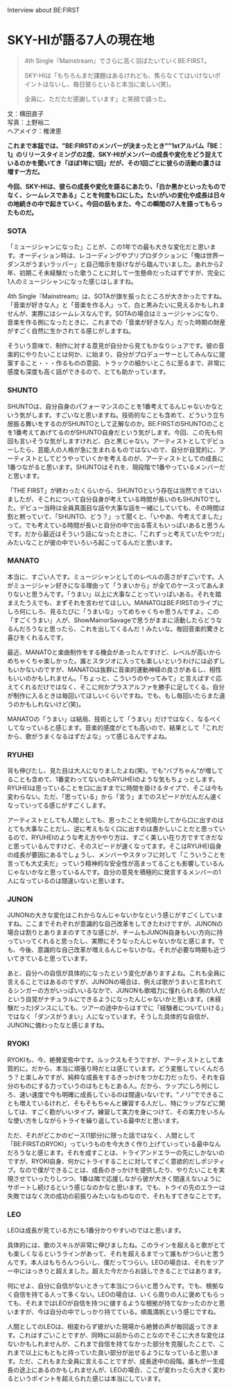 Interview about BE:FIRST 

# SKY-HIが語る7人の現在地

> 4th Single『Mainstream』でさらに高く羽ばたいていくBE:FIRST。
> 
> SKY-HIは「もちろんまだ課題はあるけれども、焦らなくてはいけないポイントはないし、毎日彼らといると本当に楽しい(笑)。
> 
> 全員に、ただただ感謝しています」と笑顔で語った。

文：横田直子<br/>
写真：上野裕二<br/>
ヘアメイク：椎津恵

**これまで本誌では、"BE:FIRSTのメンバーが決まったとき""1stアルバム『BE：1』のリリースタイミングの2度、SKY-HIがメンバーの成長や変化をどう捉えているのかを聞いてき「ほぼ1年に1回」だが、その1回ごとに彼らの活動の濃さは増す一方だ。**

**今回、SKY-HIは、彼らの成長や変化を語るにあたり、「白か黒かといったものでなく、シームレスである」ことを何度も口にした。たいがいの変化や成長は日々の地続きの中で起きていく。今回の話もまた、今この瞬間の7人を語ってもらったものだ。**


### SOTA
「ミュージシャンになった」ことが、この1年での最も大きな変化だと思います。オーディション時は、レコーディングやプリプロダクションに「俺は世界一ダンスがうまいラッパー」と自己暗示を掛けながら臨んでいました。あれから2年、初期こそ未経験だった歌うことに対して一生懸命だったはずですが、完全に1人のミュージシャンになった感じはしますね。

4th Single『Mainstream』は、SOTAが旗を振ったところが大きかったですね。「音楽が好きな人」と「音楽を作る人」って、白と黒みたいに見えるかもしれませんが、実際にはシームレスなんです。SOTAの場合はミュージシャンになり、音楽を作る側になったときに、これまでの「音楽が好きな人」だった時期の財産がすごく自然に生かされてる感じがしますね。

そういう意味で、制作に対する意見が自分から見てもかなりシュアです。彼の音楽的にやりたいことは何か、に始まり、自分がプロデューサーとしてみんなに提案すること・・・作るものの意図、トラックの細かいところに至るまで、非常に感度も深度も高く話ができるので、とても助かっています。

### SHUNTO
SHUNTOは、自分自身のパフォーマンスのことを1番考えてるんじゃないかなという気がします。すごいなと思いますね。技術的なことも含めて、どういう立ち居振る舞いをするのがSHUNTOとして正解なのか。BE:FIRSTのSHUNTOのことを1番考えてあげてるのがSHUNTO自身だという気がします。今回、この先も何回も言いそうな気がしますけれど、白と黒じゃない。アーティストとしてデビューしたら、芸能人の人格が急に生まれるものではないので、自分が自覚的に、アーティストとしてどうやっていくかを考えるのが、アーティストとしての成長に1番つながると思います。SHUNTOはそれを、現段階で1番やっているメンバーだと思います。

「THE FIRST」が終わったくらいから、SHUNTOという存在は当然できてはいましたが、そこれについて自分自身が考えている時間が長いのもSHUNTOでした。デビュー当時は全員真面目な話や大事な話を一緒にしていても、その時間は割と黙っていて、「SHUNTO、どう？」って聞くと、「いやあ、今考えてました」って。でも考えている時間が長いと自分の中で出る答えもいっぱいあると思うんです。だから最近はそういう話になったときに、「これずっと考えていたやつだ」みたいなことが彼の中でいろいろ起こってるんだと思います。

### MANATO
本当に、すごい人です。ミュージシャンとしてのレベルの高さがすごいです。人がミュージシャン好きになる理由って「うまいから」が全てのケースってあんまりないと思うんです。「うまい」以上に大事なことっていっぱいある。それを踏まえたうえでも、まずそれを言わせてほしい。MANATOはBE:FIRSTのライブにしろ何にしろ、見るたびに「うまいな」ってめちゃくちゃ思うんですよ。この「すごくうまい」人が、ShowMainorSavageで思うがままに活動したらどうなるんだろうなと思ったら、これを出してくるんだ！みたいな。毎回音楽的驚きと喜びをくれるんです。

最近、MANATOと楽曲制作をする機会があったんですけど、レベルが高いからめちゃくちゃ楽しかった。誰とスタジオに入っても楽しいというわけには必ずしもいかないのですが、MANATOは抜群に音楽的運動神経の良さがあるし、相性もいいのかもしれません。「ちょっと、こういうのやってみて」と言えばすぐ応えてくれるだけではなく、そこに何かプラスアルファを勝手に足してくる。自分が制作に入るときは毎回いてほしいくらいですね。でも、もし毎回いたらまた違うのかもしれないけど(笑)。

MANATOの「うまい」は結局、技術として「うまい」だけではなく、なるべくしてなっていると感じます。音楽的感度がとても高いので、結果として「これだから、歌がうまくなるはずだよな」って感じるんですよね。

### RYUHEI
背も伸びたし、見た目は大人になりましたよね(笑)。でも“バブちゃん”が増してることも含めて、1番変わってないのもRYUHEIのような気もちょっとします。RYUHEIは思っていることを口に出すまでに時間を掛けるタイプで、そこは今も変わらない。ただ、「思っている」から「言う」までのスピードがだんだん速くなっていってる感じがすごくします。

アーティストとしても人間としても、思ったことを何周かしてから口に出すのはとても大事なことだし、逆に考えもなく口に出すのは愚かしいことだと思っているので、RYUHEIのような考え方ややり方は、すごく美しい在り方ですてきだなと思っているんですけど、そのスピードが速くなってます。そこはRYUHEI自身の成長が要因にあるでしょうし、メンバーやスタッフに対して「こういうことを言っても大丈夫だ」っていう精神的な安全性が高まってることも影響しているんじゃないかなと思っているんです。自分の意見を積極的に発言するメンバーの1人になっているのは間違いないと思います。

### JUNON
JUNONの大きな変化はこれからなんじゃないかなという感じがすごくしていますね。ここまでそれぞれが意識的な自己改革をしてきたわけですが、JUNONの場合は割りとありままのすてきな感じが、チームもJUNON自身もいい方向に持っていってくれると思ったし、実際にそうなったんじゃないかなと感じます。でも、今後、意識的な自己改革が増えるんじゃないかな。それが必要な時期も近づいてきていると思っています。

あと、自分への自信が具体的になったという変化がありますよね。これも全員に言えることではあるのですが、JUNONの場合は、例えば歌がうまいと言われてるシンガーの方がいっぱいいるなかで、JUNONも歌唱力に憧れられる側の1人だという自覚がナチュラルにできるようになったんじゃないかと思います。(未経験だった)ダンスにしても、ツアーの途中からはすでに「経験者についていける」ではなく「ダンスがうまい」人になっています。そうした具体的な自信が、JUNONに備わったなと感じますね。

### RYOKI

RYOKIも、今、絶賛変態中です。ルックスもそうですが、アーティストとして本質的に。だから、本当に頑張り時だとは感じています。どう変態していくんだろう？と楽しみですが、純粋な成長をするきっかけをつかむ力だったり、それを自分のものにする力っていうのはもともとある人。だから、ラップにしろ何にしろ、速い速度で今も明確に成長しているのは間違いないです。"ノリ”でできることも増えているけれど、そもそもちゃんと練習する人だし、特にラップなどに関しては、すごく勘がいいタイプ。練習して実力を身につけて、その実力をいろんな使い方をしながらトライを繰り返している最中だと思います。

ただ、それがどこかのピース(1部分)に限った話ではなく、人間として「BE:FIRSTのRYOKI」っていうものを今大きく作り上げていっている最中なんだろうなと感じます。それを成すことは、トライアンドエラーの先にしかないのですが、RYOKI自身、何かにトライすることに対してすごく意欲的だしポジティブ。なので僕ができることは、成長のきっかけを提供したり、やりたいことを実現させていったりしつつ、1番は隣で応援しながら彼が大きく間違えないようにサポートし続けるという感じなのかなと思います。でも、トライの先のエラーは失敗ではなく次の成功の前振りみたいなものなので、それもすてきなことです。

### LEO
LEOは成長が見ている方にも1番分かりやすいのではと思います。

具体的には、歌のスキルが非常に伸びましたね。このラインを超えると歌がとても楽しくなるというラインがあって、それを超えるまでって誰もがつらいと思うんです。本人はもちろんつらいし、僕だってつらい。LEOの場合は、それをツアー中にはっきりと超えました。超えた今だからお話しできることではあります。

何にせよ、自分に自信がないときって本当につらいと思うんです。でも、根拠なく自信を持てる人って多くない。LEOの場合は、いくら周りの人に褒めてもらっても、それまではLEOが自信を持つに値するような根拠が持てなかったのかと思いますが、今は自分の中でしっかり持てている。順風満帆という感じですね。

人間としてのLEOは、相変わらず彼がいた現場から絶賛の声が毎回返ってきます。これはすごいことですが、同時に以前からのことなのでそこに大きな変化はないかもしれませんが、これまで自信を持てなかった部分を克服したことで、これまで以上にもともと持っていた良い部分が出せるようになっていると思います。ただ、これもまた全員に言えることですが、成長途中の段階。誰もが一生成長の途上にあるのかもしれませんが、LEOの場合、ここが変わったら大きく変わるというポイントを超えられた感じは本当にしています。

